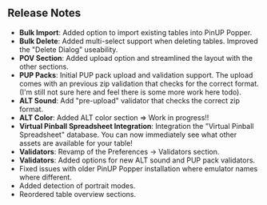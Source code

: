 ## Release Notes

- **Bulk Import**: Added option to import existing tables into PinUP Popper.
- **Bulk Delete**: Added multi-select support when deleting tables. Improved the "Delete Dialog" useability.
- **POV Section**: Added upload option and streamlined the layout with the other sections.
- **PUP Packs**: Initial PUP pack upload and validation support. The upload comes with an previous zip validation that checks for the correct format. (I'm still not sure here and feel there is some more work here todo).
- **ALT Sound**: Add "pre-upload" validator that checks the correct zip format.
- **ALT Color**: Added ALT color section => Work in progress!!
- **Virtual Pinball Spreadsheet Integration**: Integration the "Virtual Pinball Spreadsheet" database. You can now immediately see what other assets are available for your table!
- **Validators**: Revamp of the Preferences -> Validators section.
- **Validators**: Added options for new ALT sound and PUP pack validators.
- Fixed issues with older PinUP Popper installation where emulator names where different.
- Added detection of portrait modes.
- Reordered table overview sections.